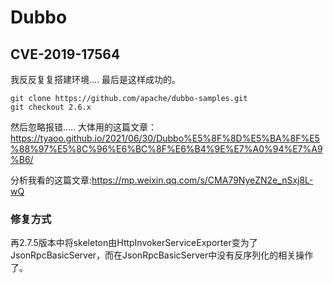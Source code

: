 # Dubbo 

## CVE-2019-17564

我反反复复搭建环境....
最后是这样成功的。

```
git clone https://github.com/apache/dubbo-samples.git
git checkout 2.6.x
```

然后忽略报错.....
大体用的这篇文章：https://tyaoo.github.io/2021/06/30/Dubbo%E5%8F%8D%E5%BA%8F%E5%88%97%E5%8C%96%E6%BC%8F%E6%B4%9E%E7%A0%94%E7%A9%B6/

分析我看的这篇文章:https://mp.weixin.qq.com/s/CMA79NyeZN2e_nSxj8L-wQ

### 修复方式

再2.7.5版本中将skeleton由HttpInvokerServiceExporter变为了JsonRpcBasicServer，而在JsonRpcBasicServer中没有反序列化的相关操作了。

